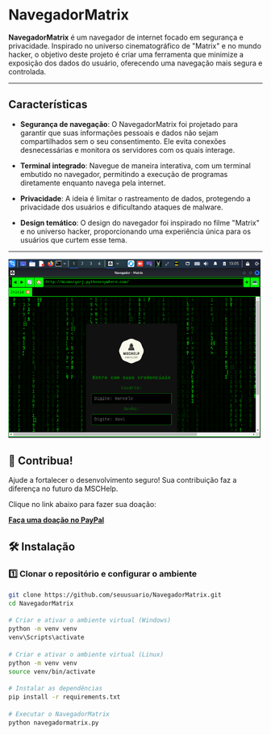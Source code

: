 # NavegadorMatrix

**NavegadorMatrix** é um navegador de internet focado em segurança e privacidade. Inspirado no universo cinematográfico de "Matrix" e no mundo hacker, o objetivo deste projeto é criar uma ferramenta que minimize a exposição dos dados do usuário, oferecendo uma navegação mais segura e controlada.

---

## Características

- **Segurança de navegação**: O NavegadorMatrix foi projetado para garantir que suas informações pessoais e dados não sejam compartilhados sem o seu consentimento. Ele evita conexões desnecessárias e monitora os servidores com os quais interage.
  
- **Terminal integrado**: Navegue de maneira interativa, com um terminal embutido no navegador, permitindo a execução de programas diretamente enquanto navega pela internet.

- **Privacidade**: A ideia é limitar o rastreamento de dados, protegendo a privacidade dos usuários e dificultando ataques de malware.

- **Design temático**: O design do navegador foi inspirado no filme "Matrix" e no universo hacker, proporcionando uma experiência única para os usuários que curtem esse tema.

---
<img src="imagens/Print_NavegadorMatrix.png" alt="Navegador Matrix" width="500">

## 💖 Contribua!

Ajude a fortalecer o desenvolvimento seguro! Sua contribuição faz a diferença no futuro da MSCHelp.

Clique no link abaixo para fazer sua doação:

[**Faça uma doação no PayPal**](https://www.paypal.com/donate/?business=3ZQZK7TPGPSAA&no_recurring=0&item_name=Ajude+a+fortalecer+o+desenvolvimento+seguro%21+Sua+contribui%C3%A7%C3%A3o+faz+a+diferen%C3%A7a+no+futuro+da+MSCHelp.&currency_code=BRL)



## 🛠 Instalação

### 1️⃣ Clonar o repositório e configurar o ambiente

```bash
git clone https://github.com/seuusuario/NavegadorMatrix.git
cd NavegadorMatrix

# Criar e ativar o ambiente virtual (Windows)
python -m venv venv
venv\Scripts\activate

# Criar e ativar o ambiente virtual (Linux)
python -m venv venv
source venv/bin/activate

# Instalar as dependências
pip install -r requirements.txt

# Executar o NavegadorMatrix
python navegadormatrix.py

